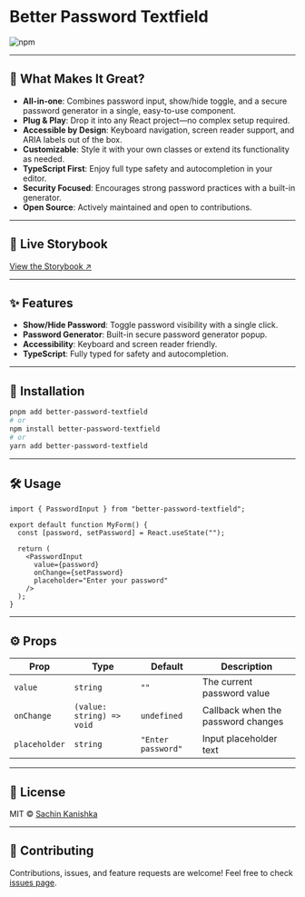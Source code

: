 # Better Password Textfield

![npm](https://img.shields.io/npm/v/better-password-textfield)

---

## 🌟 What Makes It Great?

- **All-in-one**: Combines password input, show/hide toggle, and a secure password generator in a single, easy-to-use component.
- **Plug & Play**: Drop it into any React project—no complex setup required.
- **Accessible by Design**: Keyboard navigation, screen reader support, and ARIA labels out of the box.
- **Customizable**: Style it with your own classes or extend its functionality as needed.
- **TypeScript First**: Enjoy full type safety and autocompletion in your editor.
- **Security Focused**: Encourages strong password practices with a built-in generator.
- **Open Source**: Actively maintained and open to contributions.

---

## 📖 Live Storybook

[View the Storybook ↗](https://sachchaa.github.io/better-password-ui/)

---

## ✨ Features

- **Show/Hide Password**: Toggle password visibility with a single click.
- **Password Generator**: Built-in secure password generator popup.
- **Accessibility**: Keyboard and screen reader friendly.
- **TypeScript**: Fully typed for safety and autocompletion.

---

## 🚀 Installation

```bash
pnpm add better-password-textfield
# or
npm install better-password-textfield
# or
yarn add better-password-textfield
```

---

## 🛠 Usage

```tsx
import { PasswordInput } from "better-password-textfield";

export default function MyForm() {
  const [password, setPassword] = React.useState("");

  return (
    <PasswordInput
      value={password}
      onChange={setPassword}
      placeholder="Enter your password"
    />
  );
}
```

---

## ⚙️ Props

| Prop          | Type                      | Default            | Description                        |
| ------------- | ------------------------- | ------------------ | ---------------------------------- |
| `value`       | `string`                  | `""`               | The current password value         |
| `onChange`    | `(value: string) => void` | `undefined`        | Callback when the password changes |
| `placeholder` | `string`                  | `"Enter password"` | Input placeholder text             |

---

## 📄 License

MIT © [Sachin Kanishka](https://github.com/sachchaa)

---

## 🙏 Contributing

Contributions, issues, and feature requests are welcome!
Feel free to check [issues page](https://github.com/sachchaa/better-password-ui/issues).
